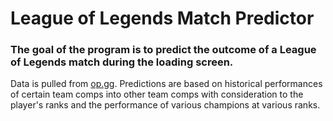 # League of Legends Match Predictor

### The goal of the program is to predict the outcome of a League of Legends match during the loading screen.

Data is pulled from [op.gg](https://na.op.gg/). Predictions are based on historical performances of certain
team comps into other team comps with consideration to the player's ranks and the
performance of various champions at various ranks.
